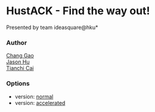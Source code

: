 # HustACK - Find the way out!
Presented by team ideasquare@hku*

### Author
[Chang Gao](http://www.linkedin.com/in/irsisyphus "linkedin")<br>
[Jason Hu](http://i.cs.hku.hk/~sjhu "homepage")<br>
[Tianchi Cai](https://github.com/Little-Sky "Github")<br>

### Options
 * version: [normal](https://irsisyphus.github.io/HustACK "normal")
 * version: [accelerated](https://irsisyphus.github.io/HustACKacc "accelerated")
